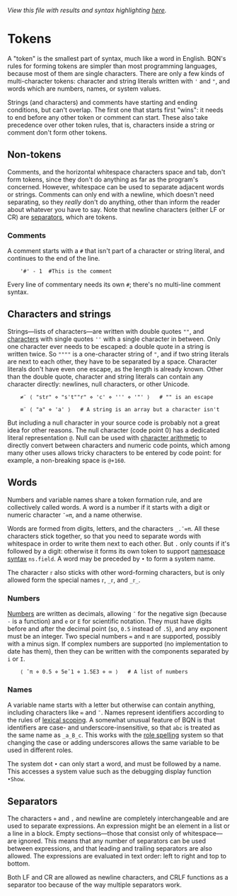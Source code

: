 *View this file with results and syntax highlighting [here](https://brian-ed.github.io/rayed-bqn/doc/token.html).*

# Tokens

A "token" is the smallest part of syntax, much like a word in English. BQN's rules for forming tokens are simpler than most programming languages, because most of them are single characters. There are only a few kinds of multi-character tokens: character and string literals written with `'` and `"`, and words which are numbers, names, or system values.

Strings (and characters) and comments have starting and ending conditions, but can't overlap. The first one that starts first "wins": it needs to end before any other token or comment can start. These also take precedence over other token rules, that is, characters inside a string or comment don't form other tokens.

## Non-tokens

Comments, and the horizontal whitespace characters space and tab, don't form tokens, since they don't do anything as far as the program's concerned. However, whitespace can be used to separate adjacent words or strings. Comments can only end with a newline, which doesn't need separating, so they _really_ don't do anything, other than inform the reader about whatever you have to say. Note that newline characters (either LF or CR) are [separators](#separators), which are tokens.

### Comments

A comment starts with a `#` that isn't part of a character or string literal, and continues to the end of the line.

        '#' - 1  #This is the comment

Every line of commentary needs its own `#`; there's no multi-line comment syntax.

## Characters and strings

Strings—lists of characters—are written with double quotes `""`, and [characters](types.md#characters) with single quotes `''` with a single character in between. Only one character ever needs to be escaped: a double quote in a string is written twice. So `""""` is a one-character string of `"`, and if two string literals are next to each other, they have to be separated by a space. Character literals don't have even one escape, as the length is already known. Other than the double quote, character and string literals can contain any character directly: newlines, null characters, or other Unicode.

        ≠¨ ⟨ "str" ⋄ "s't""r" ⋄ 'c' ⋄ ''' ⋄ '"' ⟩   # "" is an escape

        ≡¨ ⟨ "a" ⋄ 'a' ⟩   # A string is an array but a character isn't

But including a null character in your source code is probably not a great idea for other reasons. The null character (code point 0) has a dedicated literal representation `@`. Null can be used with [character arithmetic](arithmetic.md#character-arithmetic) to directly convert between characters and numeric code points, which among many other uses allows tricky characters to be entered by code point: for example, a non-breaking space is `@+160`.

## Words

Numbers and variable names share a token formation rule, and are collectively called words. A word is a number if it starts with a digit or numeric character `¯∞π`, and a name otherwise.

Words are formed from digits, letters, and the characters `_.¯∞π`. All these characters stick together, so that you need to separate words with whitespace in order to write them next to each other. But `.` only counts if it's followed by a digit: otherwise it forms its own token to support [namespace syntax](namespace.md#imports) `ns.field`. A word may be preceded by `•` to form a system name.

The character `𝕣` also sticks with other word-forming characters, but is only allowed form the special names `𝕣`, `_𝕣`, and `_𝕣_`.

### Numbers

[Numbers](types.md#numbers) are written as decimals, allowing `¯` for the negative sign (because `-` is a function) and `e` or `E` for scientific notation. They must have digits before and after the decimal point (so, `0.5` instead of `.5`), and any exponent must be an integer. Two special numbers `∞` and `π` are supported, possibly with a minus sign. If complex numbers are supported (no implementation to date has them), then they can be written with the components separated by `i` or `I`.

        ⟨ ¯π ⋄ 0.5 ⋄ 5e¯1 ⋄ 1.5E3 ⋄ ∞ ⟩   # A list of numbers

### Names

A variable name starts with a letter but otherwise can contain anything, including characters like `∞` and `¯`. Names represent identifiers according to the rules of [lexical scoping](lexical.md). A somewhat unusual feature of BQN is that identifiers are case- and underscore-insensitive, so that `abc` is treated as the same name as `_a_B_c`. This works with the [role spelling](expression.md#role-spellings) system so that changing the case or adding underscores allows the same variable to be used in different roles.

The system dot `•` can only start a word, and must be followed by a name. This accesses a system value such as the debugging display function `•Show`.

## Separators

The characters `⋄` and `,` and newline are completely interchangeable and are used to separate expressions. An expression might be an element in a list or a line in a block. Empty sections—those that consist only of whitespace—are ignored. This means that any number of separators can be used between expressions, and that leading and trailing separators are also allowed. The expressions are evaluated in text order: left to right and top to bottom.

Both LF and CR are allowed as newline characters, and CRLF functions as a separator too because of the way multiple separators work.

